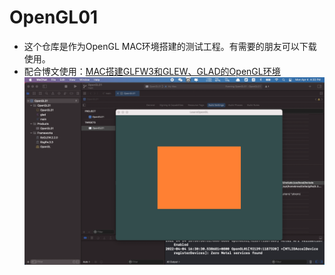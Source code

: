 # OpenGL01
- 这个仓库是作为OpenGL MAC环境搭建的测试工程。有需要的朋友可以下载使用。
- 配合博文使用：[MAC搭建GLFW3和GLEW、GLAD的OpenGL环境](https://davidwanderer.github.io/Blog/2022/03/19/MAC%E6%90%AD%E5%BB%BAGLFW3%E5%92%8CGLEW%E3%80%81GLAD%E7%9A%84OpenGL%E7%8E%AF%E5%A2%83/)
![加载成功截图](demo.png)
